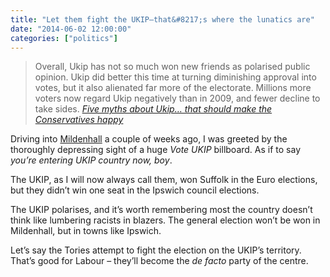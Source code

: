 ```yaml
---
title: "Let them fight the UKIP—that&#8217;s where the lunatics are"
date: "2014-06-02 12:00:00"
categories: ["politics"]
---
```



> Overall, Ukip has not so much won new friends as polarised public opinion. Ukip did better this time at turning diminishing approval into votes, but it also alienated far more of the electorate. Millions more voters now regard Ukip negatively than in 2009, and fewer decline to take sides. <cite><a href="https://www.theguardian.com/commentisfree/2014/jun/02/five-myths-ukip-conservatives-farage-newark">Five myths about Ukip… that should make the Conservatives happy</a></cite>

Driving into [Mildenhall][1] a couple of weeks ago, I was greeted by the thoroughly depressing sight of a huge *Vote UKIP* billboard. As if to say *you’re entering UKIP country now, boy*.

The UKIP, as I will now always call them, won Suffolk in the Euro elections, but they didn’t win one seat in the Ipswich council elections.

The UKIP polarises, and it’s worth remembering most the country doesn’t think like lumbering racists in blazers. The general election won’t be won in Mildenhall, but in towns like Ipswich.

Let’s say the Tories attempt to fight the election on the UKIP’s territory. That’s good for Labour – they&#8217;ll become the *de facto* party of the centre.

 [1]: https://en.wikipedia.org/wiki/Mildenhall,_Suffolk
